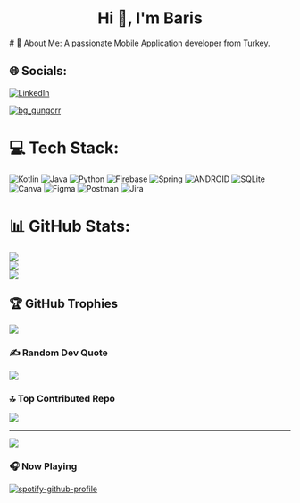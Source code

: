 <h1 align="center">Hi 👋, I'm Baris</h1>
# 💫 About Me:
A passionate Mobile Application developer from Turkey.


## 🌐 Socials:
 <a href="https://www.linkedin.com/in/baris-gungorr/" target="blank"><img align="center" src="https://img.shields.io/badge/LinkedIn-0077B5?style=for-the-badge&logo=linkedin&logoColor=white" alt="LinkedIn" /></a>
 <p align="left"> <a href="https://twitter.com/bg_gungorr" target="blank"><img src="https://img.shields.io/twitter/follow/bg_gungorr?logo=twitter&style=for-the-badge" alt="bg_gungorr" /></a> </p>

# 💻 Tech Stack:
![Kotlin](https://img.shields.io/badge/kotlin-%230095D5.svg?style=for-the-badge&logo=kotlin&logoColor=white) ![Java](https://img.shields.io/badge/java-%23ED8B00.svg?style=for-the-badge&logo=java&logoColor=white) ![Python](https://img.shields.io/badge/python-3670A0?style=for-the-badge&logo=python&logoColor=ffdd54) ![Firebase](https://img.shields.io/badge/firebase-%23039BE5.svg?style=for-the-badge&logo=firebase) ![Spring](https://img.shields.io/badge/spring-%236DB33F.svg?style=for-the-badge&logo=spring&logoColor=white) ![ANDROID](https://img.shields.io/badge/android-%2320232a.svg?style=for-the-badge&logo=android&logoColor=%a4c639) ![SQLite](https://img.shields.io/badge/sqlite-%2307405e.svg?style=for-the-badge&logo=sqlite&logoColor=white) ![Canva](https://img.shields.io/badge/Canva-%2300C4CC.svg?style=for-the-badge&logo=Canva&logoColor=white) 	![Figma](https://img.shields.io/badge/figma-%23F24E1E.svg?style=for-the-badge&logo=figma&logoColor=white) ![Postman](https://img.shields.io/badge/Postman-FF6C37?style=for-the-badge&logo=postman&logoColor=white) ![Jira](https://img.shields.io/badge/jira-%230A0FFF.svg?style=for-the-badge&logo=jira&logoColor=white)
# 📊 GitHub Stats:
![](https://github-readme-stats.sigma-five-vercel.app/api?username=baris-gungorr&theme=radical&hide_border=false&include_all_commits=true&count_private=false)<br/>
![](https://github-readme-streak-stats.sigma-five-herokuapp.com/?user=baris-gungorr&theme=radical&hide_border=false)<br/>
![](https://github-readme-stats.vercel.app/api/top-langs/?username=baris-gungorr&theme=radical&hide_border=false&include_all_commits=true&count_private=false&layout=compact)

## 🏆 GitHub Trophies
![](https://github-profile-trophy.vercel.app/?username=baris-gungorr&theme=radical&no-frame=false&no-bg=false&margin-w=4)



### ✍️ Random Dev Quote
![](https://quotes-github-readme.vercel.app/api?type=vetical&theme=radical)

### 🔝 Top Contributed Repo
![](https://github-contributor-stats.vercel.app/api?username=baris-gungorr&limit=5&theme=radical&combine_all_yearly_contributions=true)



---
[![](https://visitcount.itsvg.in/api?id=baris-gungorr&icon=6&color=4)](https://visitcount.itsvg.in)

<!-- Proudly created with GPRM ( https://gprm.itsvg.in ) -->

### 🎧 Now Playing

[![spotify-github-profile](https://spotify-github-profile.vercel.app/api/view?uid=gungorbaris41&cover_image=true&theme=default&show_offline=false&background_color=121212&interchange=false)](https://github.com/kittinan/spotify-github-profile)
